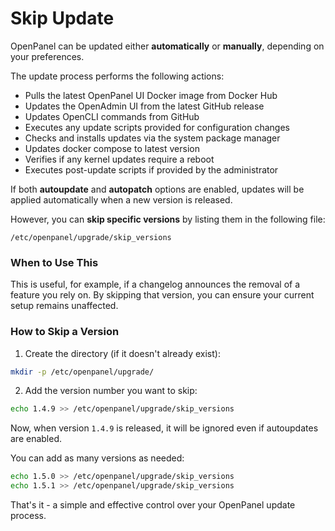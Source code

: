 # Skip Update

OpenPanel can be updated either **automatically** or **manually**, depending on your preferences.

The update process performs the following actions:

* Pulls the latest OpenPanel UI Docker image from Docker Hub
* Updates the OpenAdmin UI from the latest GitHub release
* Updates OpenCLI commands from GitHub
* Executes any update scripts provided for configuration changes
* Checks and installs updates via the system package manager
* Updates docker compose to latest version
* Verifies if any kernel updates require a reboot
* Executes post-update scripts if provided by the administrator

If both **autoupdate** and **autopatch** options are enabled, updates will be applied automatically when a new version is released.

However, you can **skip specific versions** by listing them in the following file:

```
/etc/openpanel/upgrade/skip_versions
```

### When to Use This

This is useful, for example, if a changelog announces the removal of a feature you rely on. By skipping that version, you can ensure your current setup remains unaffected.

### How to Skip a Version

1. Create the directory (if it doesn't already exist):

```bash
mkdir -p /etc/openpanel/upgrade/
```

2. Add the version number you want to skip:

```bash
echo 1.4.9 >> /etc/openpanel/upgrade/skip_versions
```

Now, when version `1.4.9` is released, it will be ignored even if autoupdates are enabled.

You can add as many versions as needed:

```bash
echo 1.5.0 >> /etc/openpanel/upgrade/skip_versions
echo 1.5.1 >> /etc/openpanel/upgrade/skip_versions
```

That's it - a simple and effective control over your OpenPanel update process.
